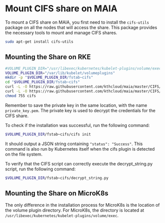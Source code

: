 # Mount CIFS share on MAIA

To mount a CIFS share on MAIA, you first need to install the `cifs-utils` package on all the nodes that will access the share. This package provides the necessary tools to mount and manage CIFS shares.
```bash
sudo apt-get install cifs-utils
```
## Mounting the Share on RKE 

```bash
#VOLUME_PLUGIN_DIR="/usr/libexec/kubernetes/kubelet-plugins/volume/exec"
VOLUME_PLUGIN_DIR="/var/lib/kubelet/volumeplugins"
mkdir -p "$VOLUME_PLUGIN_DIR/fstab~cifs"
cd "$VOLUME_PLUGIN_DIR/fstab~cifs"
curl -L -O https://raw.githubusercontent.com/kthcloud/maia/master/CIFS/cifs
curl -L -O https://raw.githubusercontent.com/kthcloud/maia/master/CIFS/decrypt_string.py
chmod 755 cifs
```

Remember to save the private key in the same location, with the name `private_key.pem`. The private key is used to decrypt the credentials for the CIFS share. 

To check if the installation was successful, run the following command:

```bash
$VOLUME_PLUGIN_DIR/fstab~cifs/cifs init
```

It should output a JSON string containing `"status": "Success"`. This command is also run by Kubernetes itself when the cifs plugin is detected on the file system.

To verify that the CIFS script can correctly execute the decrypt_string.py script, run the following command:

```bash
$VOLUME_PLUGIN_DIR/fstab~cifs/decrypt_string.py
```

## Mounting the Share on MicroK8s

The only difference in the installation process for MicroK8s is the location of the volume plugin directory. For MicroK8s, the directory is located at `/usr/libexec/kubernetes/kubelet-plugins/volume/exec`.
